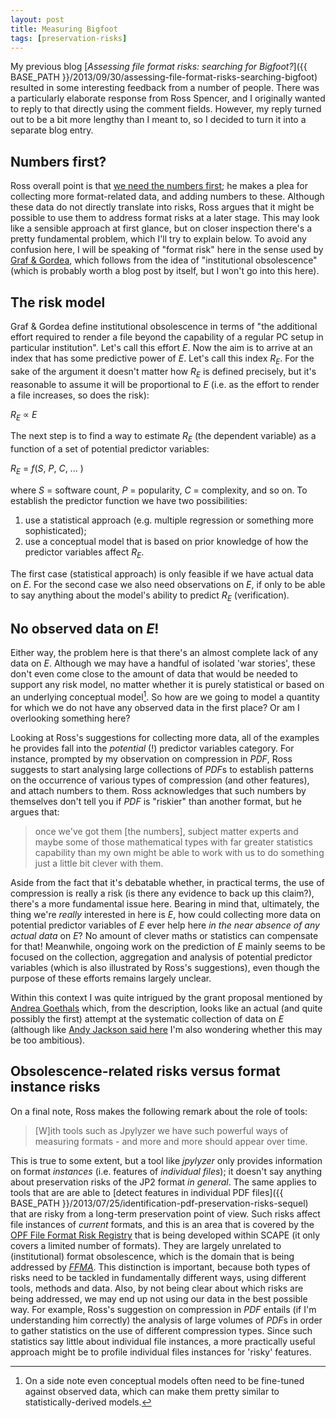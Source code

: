 ```yaml
---
layout: post
title: Measuring Bigfoot
tags: [preservation-risks]
---
```


My previous blog [*Assessing file format risks: searching for Bigfoot?*]({{ BASE_PATH }}/2013/09/30/assessing-file-format-risks-searching-bigfoot) resulted in some interesting feedback from a number of people. There was a particularly elaborate response from Ross Spencer, and I originally wanted to reply to that directly using the comment fields. However, my reply turned out to be a bit more lengthy than I meant to, so I decided to turn it into a separate blog entry.

<!-- more -->

## Numbers first?

Ross overall point is that [we need the numbers first](http://www.openplanetsfoundation.org/comment/511#comment-511); he makes a plea for collecting more format-related data, and adding numbers to these. Although these data do not directly translate into risks, Ross argues that it might be possible to use them to address format risks at a later stage. This may look like a sensible approach at first glance, but on closer inspection there's a pretty fundamental problem, which I'll try to explain below. To avoid any confusion here, I will be speaking of "format risk" here in the sense used by [Graf & Gordea](http://purl.pt/24107/1/iPres2013_PDF/A%20Risk%20Analysis%20of%20File%20Formats%20for%20Preservation%20Planning.pdf), which follows from the idea of "institutional obsolescence" (which is probably worth a blog post by itself, but I won't go into this here).

## The risk model

Graf & Gordea define institutional obsolescence in terms of "the additional effort required to render a file beyond the capability of a regular PC setup in particular institution". Let's call this effort *E*. Now the aim is to arrive at an index that has some predictive power of *E*. Let's call this index *R<sub>E</sub>*. For the sake of the argument it doesn't matter how *R<sub>E</sub>* is defined precisely, but it's reasonable to assume it will be proportional to *E* (i.e. as the effort to render a file increases, so does the risk):

*R<sub>E</sub>* &prop; *E* 

The next step is to find a way to estimate *R<sub>E</sub>* (the dependent variable) as a function of a set of potential predictor variables:

*R<sub>E</sub>* = *f*(*S*, *P*, *C*, ... )

where *S* = software count, *P* = popularity, *C* = complexity, and so on. To establish the predictor function we have two possibilities:

1. use a statistical approach (e.g. multiple regression or something more sophisticated);
2. use a conceptual model that is based on prior knowledge of how the predictor variables affect *R<sub>E</sub>*.

The first case (statistical approach) is only feasible if we have actual data on *E*. For the second case we also need observations on *E*, if only to be able to say anything about the model's ability to predict *R<sub>E</sub>* (verification).

## No observed data on *E*!

Either way, the problem here is that there's an almost complete lack of any data on *E*. Although we may have a handful of isolated 'war stories', these don't even come close to the amount of data that would be needed to support any risk model, no matter whether it is purely statistical or based on an underlying conceptual model[^1]. So how are we going to model a quantity for which we do not have any observed data in the first place? Or am I overlooking something here?

Looking at Ross's suggestions for collecting more data, all of the examples he provides fall into the *potential* (!) predictor variables category. For instance, prompted by my observation on compression in *PDF*, Ross suggests to start analysing large collections of *PDF*s to establish patterns on the occurrence of various types of compression (and other features), and attach numbers to them. Ross acknowledges that such numbers by themselves don't tell you if *PDF* is "riskier" than another format, but he argues that:

> once we've got them  [the numbers], subject matter experts and maybe some of those mathematical types with far greater statistics capability than my own might be able to work with us to do something just a little bit clever with them.

Aside from the fact that it's debatable whether, in practical terms, the use of compression is really a risk (is there any evidence to back up this claim?), there's a more fundamental issue here. Bearing in mind that, ultimately, the thing we're *really* interested in here is *E*, how could collecting more data on potential predictor variables of *E* ever help here *in the near absence of any actual data* on *E*? No amount of clever maths or statistics  can compensate for that! Meanwhile, ongoing work on the prediction of *E* mainly seems to be focused on the collection, aggregation and analysis of potential predictor variables (which is also illustrated by Ross's suggestions), even though the purpose of these efforts remains largely unclear.

Within this context I was quite intrigued by the grant proposal mentioned by [Andrea Goethals](http://www.openplanetsfoundation.org/comment/513#comment-513) which, from the description, looks like an actual (and quite possibly the first) attempt at the systematic collection of data on *E* (although like [Andy Jackson said here](http://www.openplanetsfoundation.org/comment/513#comment-513) I'm also wondering whether this may be too ambitious). 

## Obsolescence-related risks versus format instance risks

On a final note, Ross makes the following remark about the role of tools:

> [W]ith tools such as Jpylyzer we have such powerful ways of measuring formats - and more and more should appear over time.

This is true to some extent, but a tool like *jpylyzer* only provides information on format *instances* (i.e. features of *individual files*); it doesn't say anything about preservation risks of the JP2 format *in general*. The same applies to tools that are are able to [detect features in individual PDF files]({{ BASE_PATH }}/2013/07/25/identification-pdf-preservation-risks-sequel) that are risky from a long-term preservation point of view. Such risks affect file instances of *current* formats, and this is an area that is covered by the [OPF File Format Risk Registry](http://wiki.opf-labs.org/display/TR/OPF+File+Format+Risk+Registry) that is being developed within SCAPE (it only covers a limited number of formats). They are largely unrelated to (institutional) format obsolescence, which is the domain that is being addressed by [*FFMA*](http://ffma.ait.ac.at:8080/preservation-riskmanagement/). This distinction is important, because both types of risks need to be tackled in fundamentally different ways, using different tools, methods and data. Also, by not being clear about which risks are being addressed, we may end up not using our data in the best possible way. For example, Ross's suggestion on compression in *PDF* entails (if I'm understanding him correctly) the analysis of large volumes of *PDF*s in order to gather statistics on the use of different  compression types. Since such statistics say little about individual file instances, a more practically useful approach might be to profile individual files instances for 'risky' features.

[^1]: On a side note even conceptual models often need to be fine-tuned against observed data, which can make them pretty similar to statistically-derived models.